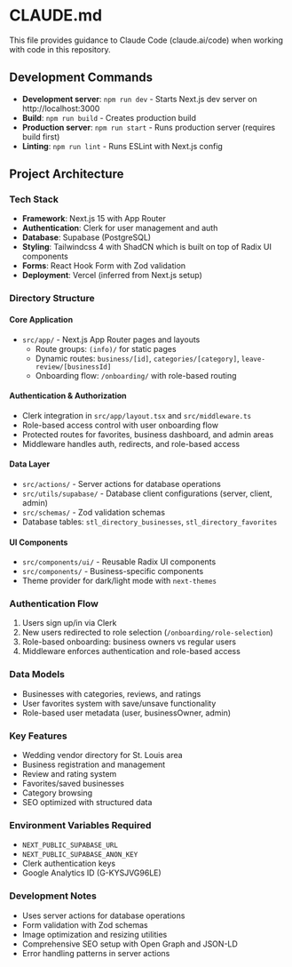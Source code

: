 # CLAUDE.md

This file provides guidance to Claude Code (claude.ai/code) when working with code in this repository.

## Development Commands

- **Development server**: `npm run dev` - Starts Next.js dev server on http://localhost:3000
- **Build**: `npm run build` - Creates production build
- **Production server**: `npm run start` - Runs production server (requires build first)
- **Linting**: `npm run lint` - Runs ESLint with Next.js config

## Project Architecture

### Tech Stack

- **Framework**: Next.js 15 with App Router
- **Authentication**: Clerk for user management and auth
- **Database**: Supabase (PostgreSQL)
- **Styling**: Tailwindcss 4 with ShadCN which is built on top of Radix UI components
- **Forms**: React Hook Form with Zod validation
- **Deployment**: Vercel (inferred from Next.js setup)

### Directory Structure

#### Core Application

- `src/app/` - Next.js App Router pages and layouts
  - Route groups: `(info)/` for static pages
  - Dynamic routes: `business/[id]`, `categories/[category]`, `leave-review/[businessId]`
  - Onboarding flow: `/onboarding/` with role-based routing

#### Authentication & Authorization

- Clerk integration in `src/app/layout.tsx` and `src/middleware.ts`
- Role-based access control with user onboarding flow
- Protected routes for favorites, business dashboard, and admin areas
- Middleware handles auth, redirects, and role-based access

#### Data Layer

- `src/actions/` - Server actions for database operations
- `src/utils/supabase/` - Database client configurations (server, client, admin)
- `src/schemas/` - Zod validation schemas
- Database tables: `stl_directory_businesses`, `stl_directory_favorites`

#### UI Components

- `src/components/ui/` - Reusable Radix UI components
- `src/components/` - Business-specific components
- Theme provider for dark/light mode with `next-themes`

### Authentication Flow

1. Users sign up/in via Clerk
2. New users redirected to role selection (`/onboarding/role-selection`)
3. Role-based onboarding: business owners vs regular users
4. Middleware enforces authentication and role-based access

### Data Models

- Businesses with categories, reviews, and ratings
- User favorites system with save/unsave functionality
- Role-based user metadata (user, businessOwner, admin)

### Key Features

- Wedding vendor directory for St. Louis area
- Business registration and management
- Review and rating system
- Favorites/saved businesses
- Category browsing
- SEO optimized with structured data

### Environment Variables Required

- `NEXT_PUBLIC_SUPABASE_URL`
- `NEXT_PUBLIC_SUPABASE_ANON_KEY`
- Clerk authentication keys
- Google Analytics ID (G-KYSJVG96LE)

### Development Notes

- Uses server actions for database operations
- Form validation with Zod schemas
- Image optimization and resizing utilities
- Comprehensive SEO setup with Open Graph and JSON-LD
- Error handling patterns in server actions
